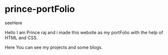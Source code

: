 # prince-portFolio
seeHere

Hello I am Prince raj and i made this website as my portFolio with the help of HTML and CSS.

Here You can see my projects and some blogs.
